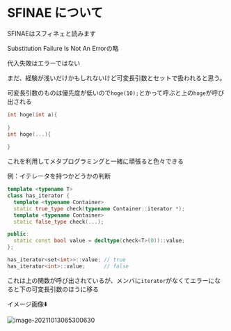# SFINAE について

SFINAEはスフィネェと読みます

Substitution Failure Is Not An Errorの略

代入失敗はエラーではない



まだ、経験が浅いだけかもしれないけど可変長引数とセットで扱われると思う。



可変長引数のものは優先度が低いので`hoge(10);`とかって呼ぶと上の`hoge`が呼び出される

```cpp
int hoge(int a){
  
}
int hoge(...){
  
}
```



これを利用してメタプログラミングと一緒に頑張ると色々できる

例：イテレータを持つかどうかの判断

```cpp
template <typename T>
class has_iterator {
  template <typename Container>
  static true_type check(typename Container::iterator *);
  template <typename Container>
  static false_type check(...);

public:
  static const bool value = decltype(check<T>(0))::value;
};

has_iterator<set<int>>::value; // true
has_iterator<int>::value;      // false
```



これは上の関数が呼び出されているが、メンバに`iterator`がなくてエラーになると下の可変長引数のほうに移る







イメージ画像:arrow_down:

![image-20211013065300630](C:\Users\matum\AppData\Roaming\Typora\typora-user-images\image-20211013065300630.png)